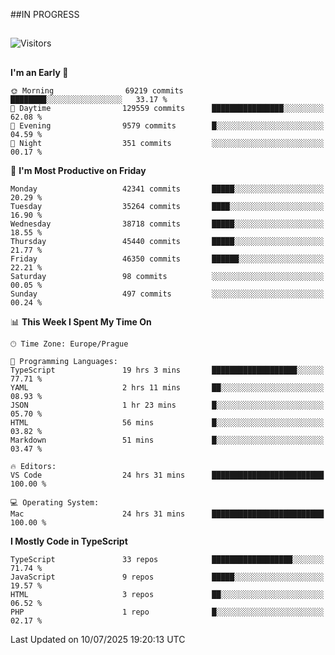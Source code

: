 ##IN PROGRESS
##
![Visitors](https://komarev.com/ghpvc/?username=petrbui&style=for-the-badge&label=Visitors+👀)



##
<!--
[![My GitHub stats](https://github-readme-stats.vercel.app/api?username=petrbui&theme=github_dark)](https://github.com/anuraghazra/github-readme-stats)

[![My wakatime stats](https://github-readme-stats.vercel.app/api/wakatime?username=petrbui&theme=github_dark)](https://github.com/anuraghazra/github-readme-stats)
-->
<!--START_SECTION:waka-->
**I'm an Early 🐤** 

```text
🌞 Morning                69219 commits       ████████░░░░░░░░░░░░░░░░░   33.17 % 
🌆 Daytime                129559 commits      ████████████████░░░░░░░░░   62.08 % 
🌃 Evening                9579 commits        █░░░░░░░░░░░░░░░░░░░░░░░░   04.59 % 
🌙 Night                  351 commits         ░░░░░░░░░░░░░░░░░░░░░░░░░   00.17 % 
```
📅 **I'm Most Productive on Friday** 

```text
Monday                   42341 commits       █████░░░░░░░░░░░░░░░░░░░░   20.29 % 
Tuesday                  35264 commits       ████░░░░░░░░░░░░░░░░░░░░░   16.90 % 
Wednesday                38718 commits       █████░░░░░░░░░░░░░░░░░░░░   18.55 % 
Thursday                 45440 commits       █████░░░░░░░░░░░░░░░░░░░░   21.77 % 
Friday                   46350 commits       ██████░░░░░░░░░░░░░░░░░░░   22.21 % 
Saturday                 98 commits          ░░░░░░░░░░░░░░░░░░░░░░░░░   00.05 % 
Sunday                   497 commits         ░░░░░░░░░░░░░░░░░░░░░░░░░   00.24 % 
```


📊 **This Week I Spent My Time On** 

```text
🕑︎ Time Zone: Europe/Prague

💬 Programming Languages: 
TypeScript               19 hrs 3 mins       ███████████████████░░░░░░   77.71 % 
YAML                     2 hrs 11 mins       ██░░░░░░░░░░░░░░░░░░░░░░░   08.93 % 
JSON                     1 hr 23 mins        █░░░░░░░░░░░░░░░░░░░░░░░░   05.70 % 
HTML                     56 mins             █░░░░░░░░░░░░░░░░░░░░░░░░   03.82 % 
Markdown                 51 mins             █░░░░░░░░░░░░░░░░░░░░░░░░   03.47 % 

🔥 Editors: 
VS Code                  24 hrs 31 mins      █████████████████████████   100.00 % 

💻 Operating System: 
Mac                      24 hrs 31 mins      █████████████████████████   100.00 % 
```

**I Mostly Code in TypeScript** 

```text
TypeScript               33 repos            ██████████████████░░░░░░░   71.74 % 
JavaScript               9 repos             █████░░░░░░░░░░░░░░░░░░░░   19.57 % 
HTML                     3 repos             ██░░░░░░░░░░░░░░░░░░░░░░░   06.52 % 
PHP                      1 repo              █░░░░░░░░░░░░░░░░░░░░░░░░   02.17 % 
```




 Last Updated on 10/07/2025 19:20:13 UTC
<!--END_SECTION:waka-->
